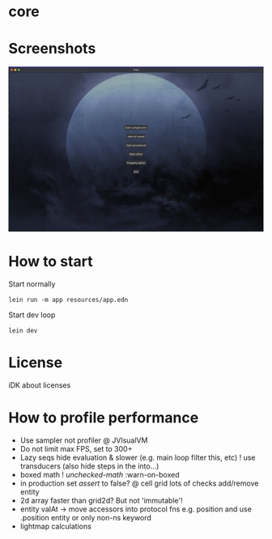 # core

# Screenshots

![foo](screenshots/main.png)

# How to start

Start normally
```
lein run -m app resources/app.edn
```

Start dev loop
```
lein dev
```

# License

iDK about licenses

# How to profile performance

* Use sampler not profiler @ JVIsualVM
* Do not limit max FPS, set to 300+
* Lazy seqs hide evaluation & slower (e.g. main loop filter this, etc) ! use transducers (also hide steps in the into...)
* boxed math ! *unchecked-math* :warn-on-boxed
* in production set *assert* to false? @ cell grid lots of checks add/remove entity
* 2d array faster than grid2d? But not 'immutable'!
* entity valAt → move accessors into protocol fns e.g. position and use .position entity or only non-ns keyword
* lightmap calculations
